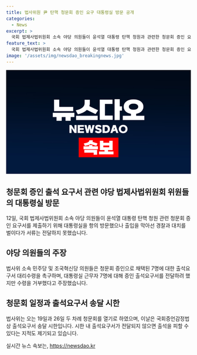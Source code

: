 ```yaml
---
title: 법사위원 尹 탄핵 청문회 증인 요구 대통령실 방문 공개
categories:
  - News
excerpt: >
  국회 법제사법위원회 소속 야당 의원들이 윤석열 대통령 탄핵 청원과 관련한 청문회 증인 요구서를 대통령실에 전달하려 했지만 경찰과 대치하며 청문회 증인으로 채택된 인물들에 대한 출석요구서를 촉구하고 있다. 이들은 대통령실 근무자들에 대한 증인 출석요구서를 전달하려 했으나 수령을 거부당했다고 주장하며 대통령실이 윤 대통령과 김건희 여사의 의혹을 은폐하는 것이 아니냐고 비판했다. 법사위는 오는 19일과 26일 두 차례 청문회를 열 예정인데, 출석요구서 송달 시한이 12일이며 이를 넘어선 경우 출석을 피할 수 있다는 지적이 있다.
feature_text: >
  국회 법제사법위원회 소속 야당 의원들이 윤석열 대통령 탄핵 청원과 관련한 청문회 증인 요구서를 대통령실에 전달하려 했지만 경찰과 대치하며 청문회 증인으로 채택된 인물들에 대한 출석요구서를 촉구하고 있다. 이들은 대통령실 근무자들에 대한 증인 출석요구서를 전달하려 했으나 수령을 거부당했다고 주장하며 대통령실이 윤 대통령과 김건희 여사의 의혹을 은폐하는 것이 아니냐고 비판했다. 법사위는 오는 19일과 26일 두 차례 청문회를 열 예정인데, 출석요구서 송달 시한이 12일이며 이를 넘어선 경우 출석을 피할 수 있다는 지적이 있다.
image: '/assets/img/newsdao_breakingnews.jpg'
---
```


<p><img src="/assets/img/newsdao_breakingnews.jpg" alt="firstkoreanews 속보" /></p>

<h2 data-ke-size="size26">청문회 증인 출석 요구서 관련 야당 법제사법위원회 위원들의 대통령실 방문</h2>

<p data-ke-size="size16">12일, 국회 법제사법위원회 소속 야당 의원들이 윤석열 대통령 탄핵 청원 관련 청문회 증인 요구서를 제출하기 위해 대통령실을 항의 방문했으나 출입을 막아선 경찰과 대치를 벌이다가 서류는 전달하지 못했습니다.</p>

<h2 data-ke-size="size24">야당 의원들의 주장</h2>

<p data-ke-size="size16">법사위 소속 민주당 및 조국혁신당 의원들은 청문회 증인으로 채택된 7명에 대한 출석요구서 대리수령을 촉구하며, 대통령실 근무자 7명에 대해 증인 출석요구서를 전달하려 했지만 수령을 거부했다고 주장했습니다.</p>

<h2 data-ke-size="size24">청문회 일정과 출석요구서 송달 시한</h2>

<p data-ke-size="size16">법사위는 오는 19일과 26일 두 차례 청문회를 열기로 하였으며, 이날은 국회증언감정법상 출석요구서 송달 시한입니다. 시한 내 출석요구서가 전달되지 않으면 출석을 피할 수 있다는 지적도 제기되고 있습니다.</p>
실시간 뉴스 속보는, <a href="https://newsdao.kr" rel="dofollow">https://newsdao.kr</a>


